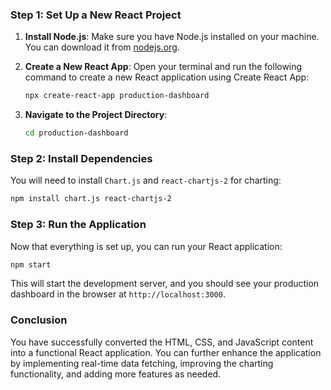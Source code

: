 ### Step 1: Set Up a New React Project

1. **Install Node.js**: Make sure you have Node.js installed on your machine. You can download it from [nodejs.org](https://nodejs.org/).

2. **Create a New React App**: Open your terminal and run the following command to create a new React application using Create React App:

   ```bash
   npx create-react-app production-dashboard
   ```

3. **Navigate to the Project Directory**:

   ```bash
   cd production-dashboard
   ```

### Step 2: Install Dependencies

You will need to install `Chart.js` and `react-chartjs-2` for charting:

```bash
npm install chart.js react-chartjs-2
```
### Step 3: Run the Application

Now that everything is set up, you can run your React application:

```bash
npm start
```

This will start the development server, and you should see your production dashboard in the browser at `http://localhost:3000`.

### Conclusion

You have successfully converted the HTML, CSS, and JavaScript content into a functional React application. You can further enhance the application by implementing real-time data fetching, improving the charting functionality, and adding more features as needed.
